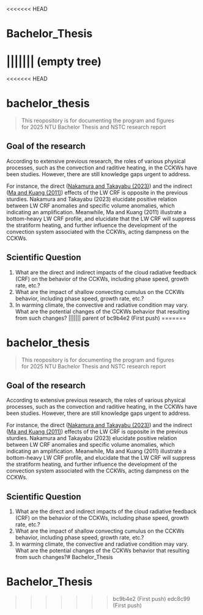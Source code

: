 <<<<<<< HEAD
# Bachelor_Thesis
||||||| (empty tree)
=======
<<<<<<< HEAD
# bachelor_thesis
> This reopository is for documenting the program and figures \
> for 2025 NTU Bachelor Thesis and NSTC research report

## Goal of the research
According to extensive previous research, the roles of various physical processes, such as the convection and raditive heating, in the CCKWs have been studies. However, there are still knowledge gaps urgent to address.

For instance, the direct (<a href="https://agupubs.onlinelibrary.wiley.com/doi/10.1029/2023GL105160">Nakamura and Takayabu (2023)</a>) and the indirect (<a href="https://agupubs.onlinelibrary.wiley.com/doi/full/10.1029/2011GL049734">Ma and Kuang (2011)</a>) effects of the LW CRF is opposite in the previous sturdies. Nakamura and Takayabu (2023) elucidate positive relation between LW CRF anomalies and specific volume anomalies, which indicating an amplification. Meanwhile, Ma and Kuang (2011) illustrate a bottom-heavy LW CRF profile, and elucidate that the LW CRF will suppress the stratiform heating, and further influence the development of the convection system associated with the CCKWs, acting dampness on the CCKWs.


## Scientific Question
1. What are the direct and indirect impacts of the cloud radiative feedback (CRF) on the behavior of the CCKWs, including phase speed, growth rate, etc.?
2. What are the impact of shallow convecting cumulus on the CCKWs behavior, including phase speed, growth rate, etc.?
3. In warming climate, the convective and radiative condition may vary. What are the potential changes of the CCKWs behavior that resulting from such changes?
||||||| parent of bc9b4e2 (First push)
=======
# bachelor_thesis
> This reopository is for documenting the program and figures \
> for 2025 NTU Bachelor Thesis and NSTC research report

## Goal of the research
According to extensive previous research, the roles of various physical processes, such as the convection and raditive heating, in the CCKWs have been studies. However, there are still knowledge gaps urgent to address.

For instance, the direct (<a href="https://agupubs.onlinelibrary.wiley.com/doi/10.1029/2023GL105160">Nakamura and Takayabu (2023)</a>) and the indirect (<a href="https://agupubs.onlinelibrary.wiley.com/doi/full/10.1029/2011GL049734">Ma and Kuang (2011)</a>) effects of the LW CRF is opposite in the previous sturdies. Nakamura and Takayabu (2023) elucidate positive relation between LW CRF anomalies and specific volume anomalies, which indicating an amplification. Meanwhile, Ma and Kuang (2011) illustrate a bottom-heavy LW CRF profile, and elucidate that the LW CRF will suppress the stratiform heating, and further influence the development of the convection system associated with the CCKWs, acting dampness on the CCKWs.


## Scientific Question
1. What are the direct and indirect impacts of the cloud radiative feedback (CRF) on the behavior of the CCKWs, including phase speed, growth rate, etc.?
2. What are the impact of shallow convecting cumulus on the CCKWs behavior, including phase speed, growth rate, etc.?
3. In warming climate, the convective and radiative condition may vary. What are the potential changes of the CCKWs behavior that resulting from such changes?# Bachelor_Thesis
# Bachelor_Thesis
>>>>>>> bc9b4e2 (First push)
>>>>>>> edc8c99 (First push)
